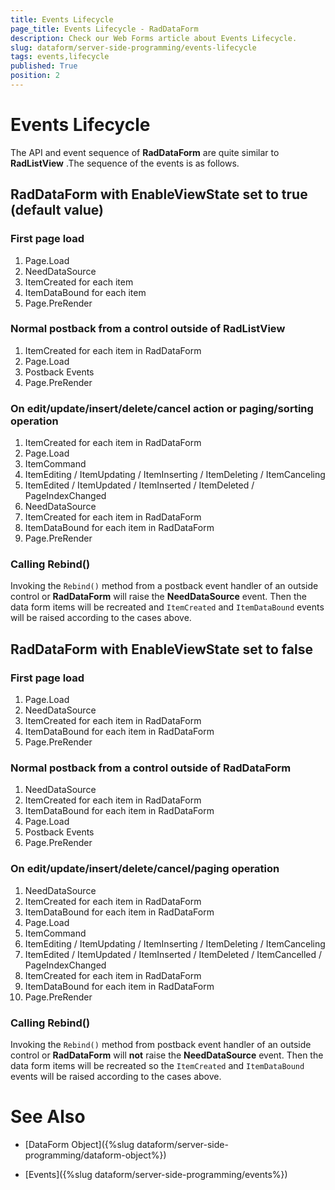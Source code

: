 ```yaml
---
title: Events Lifecycle
page_title: Events Lifecycle - RadDataForm
description: Check our Web Forms article about Events Lifecycle.
slug: dataform/server-side-programming/events-lifecycle
tags: events,lifecycle
published: True
position: 2
---
```


# Events Lifecycle



The API and event sequence of **RadDataForm** are quite similar to **RadListView** .The sequence of the events is as follows.


## RadDataForm with EnableViewState set to true (default value)


### First page load

1. Page.Load
1. NeedDataSource
1. ItemCreated for each item
1. ItemDataBound for each item
1. Page.PreRender

### Normal postback from a control outside of RadListView

1. ItemCreated for each item in RadDataForm
1. Page.Load
1. Postback Events
1. Page.PreRender

### On edit/update/insert/delete/cancel action or paging/sorting operation

1. ItemCreated for each item in RadDataForm
1. Page.Load
1. ItemCommand
1. ItemEditing / ItemUpdating / ItemInserting / ItemDeleting / ItemCanceling
1. ItemEdited / ItemUpdated / ItemInserted / ItemDeleted / PageIndexChanged
1. NeedDataSource
1. ItemCreated for each item in RadDataForm
1. ItemDataBound for each item in RadDataForm
1. Page.PreRender

### Calling Rebind()

Invoking the `Rebind()` method from a postback event handler of an outside control or **RadDataForm** will raise the **NeedDataSource** event. Then the data form items will be recreated and `ItemCreated` and `ItemDataBound` events will be raised according to the cases above.

## RadDataForm with EnableViewState set to false

### First page load

1. Page.Load
1. NeedDataSource
1. ItemCreated for each item in RadDataForm
1. ItemDataBound for each item in RadDataForm
1. Page.PreRender

### Normal postback from a control outside of RadDataForm

1. NeedDataSource
1. ItemCreated for each item in RadDataForm
1. ItemDataBound for each item in RadDataForm
1. Page.Load
1. Postback Events
1. Page.PreRender

### On edit/update/insert/delete/cancel/paging operation

1. NeedDataSource
1. ItemCreated for each item in RadDataForm
1. ItemDataBound for each item in RadDataForm
1. Page.Load
1. ItemCommand
1. ItemEditing / ItemUpdating / ItemInserting / ItemDeleting / ItemCanceling
1. ItemEdited / ItemUpdated / ItemInserted / ItemDeleted / ItemCancelled / PageIndexChanged
1. ItemCreated for each item in RadDataForm
1. ItemDataBound for each item in RadDataForm
1. Page.PreRender

### Calling Rebind()

Invoking the `Rebind()` method from postback event handler of an outside control or **RadDataForm** will **not** raise the **NeedDataSource** event. Then the data form items will be recreated so the `ItemCreated` and `ItemDataBound` events will be raised according to the cases above.

# See Also

 * [DataForm Object]({%slug dataform/server-side-programming/dataform-object%})

 * [Events]({%slug dataform/server-side-programming/events%})
